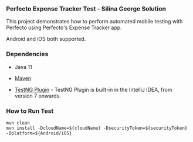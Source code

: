 ### Perfecto Expense Tracker Test - Silina George Solution

This project demonstrates how to perform automated mobile testing with Perfecto using Perfecto's Expense Tracker app.

Android and iOS both supported. 

### Dependencies

* Java 11

* [Maven](https://maven.apache.org/)

* [TestNG Plugin](http://testng.org/doc/download.html) - TestNG Plugin is built-in in the IntelliJ IDEA, from version 7 onwards.


### How to Run Test
	mvn clean
	mvn install -DcloudName=${cloudName} -DsecurityToken=${securityToken} -Dplatform=${Android/iOS}

